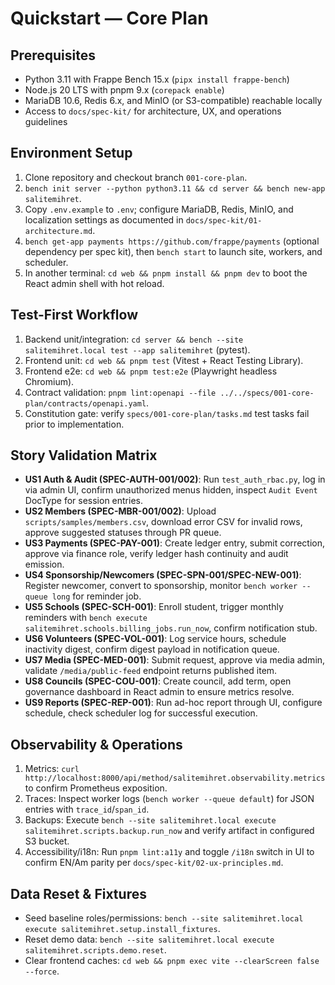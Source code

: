 # Quickstart — Core Plan

## Prerequisites
- Python 3.11 with Frappe Bench 15.x (`pipx install frappe-bench`)
- Node.js 20 LTS with pnpm 9.x (`corepack enable`)
- MariaDB 10.6, Redis 6.x, and MinIO (or S3-compatible) reachable locally
- Access to `docs/spec-kit/` for architecture, UX, and operations guidelines

## Environment Setup
1. Clone repository and checkout branch `001-core-plan`.
2. `bench init server --python python3.11 && cd server && bench new-app salitemihret`.
3. Copy `.env.example` to `.env`; configure MariaDB, Redis, MinIO, and localization settings as documented in `docs/spec-kit/01-architecture.md`.
4. `bench get-app payments https://github.com/frappe/payments` (optional dependency per spec kit), then `bench start` to launch site, workers, and scheduler.
5. In another terminal: `cd web && pnpm install && pnpm dev` to boot the React admin shell with hot reload.

## Test-First Workflow
1. Backend unit/integration: `cd server && bench --site salitemihret.local test --app salitemihret` (pytest).
2. Frontend unit: `cd web && pnpm test` (Vitest + React Testing Library).
3. Frontend e2e: `cd web && pnpm test:e2e` (Playwright headless Chromium).
4. Contract validation: `pnpm lint:openapi --file ../../specs/001-core-plan/contracts/openapi.yaml`.
5. Constitution gate: verify `specs/001-core-plan/tasks.md` test tasks fail prior to implementation.

## Story Validation Matrix
- **US1 Auth & Audit (SPEC-AUTH-001/002)**: Run `test_auth_rbac.py`, log in via admin UI, confirm unauthorized menus hidden, inspect `Audit Event` DocType for session entries.
- **US2 Members (SPEC-MBR-001/002)**: Upload `scripts/samples/members.csv`, download error CSV for invalid rows, approve suggested statuses through PR queue.
- **US3 Payments (SPEC-PAY-001)**: Create ledger entry, submit correction, approve via finance role, verify ledger hash continuity and audit emission.
- **US4 Sponsorship/Newcomers (SPEC-SPN-001/SPEC-NEW-001)**: Register newcomer, convert to sponsorship, monitor `bench worker --queue long` for reminder job.
- **US5 Schools (SPEC-SCH-001)**: Enroll student, trigger monthly reminders with `bench execute salitemihret.schools.billing_jobs.run_now`, confirm notification stub.
- **US6 Volunteers (SPEC-VOL-001)**: Log service hours, schedule inactivity digest, confirm digest payload in notification queue.
- **US7 Media (SPEC-MED-001)**: Submit request, approve via media admin, validate `/media/public-feed` endpoint returns published item.
- **US8 Councils (SPEC-COU-001)**: Create council, add term, open governance dashboard in React admin to ensure metrics resolve.
- **US9 Reports (SPEC-REP-001)**: Run ad-hoc report through UI, configure schedule, check scheduler log for successful execution.

## Observability & Operations
1. Metrics: `curl http://localhost:8000/api/method/salitemihret.observability.metrics` to confirm Prometheus exposition.
2. Traces: Inspect worker logs (`bench worker --queue default`) for JSON entries with `trace_id`/`span_id`.
3. Backups: Execute `bench --site salitemihret.local execute salitemihret.scripts.backup.run_now` and verify artifact in configured S3 bucket.
4. Accessibility/i18n: Run `pnpm lint:a11y` and toggle `/i18n` switch in UI to confirm EN/Am parity per `docs/spec-kit/02-ux-principles.md`.

## Data Reset & Fixtures
- Seed baseline roles/permissions: `bench --site salitemihret.local execute salitemihret.setup.install_fixtures`.
- Reset demo data: `bench --site salitemihret.local execute salitemihret.scripts.demo.reset`.
- Clear frontend caches: `cd web && pnpm exec vite --clearScreen false --force`.
